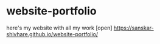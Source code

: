 # website-portfolio
here's my website with all my work [open] https://sanskar-shivhare.github.io/website-portfolio/
